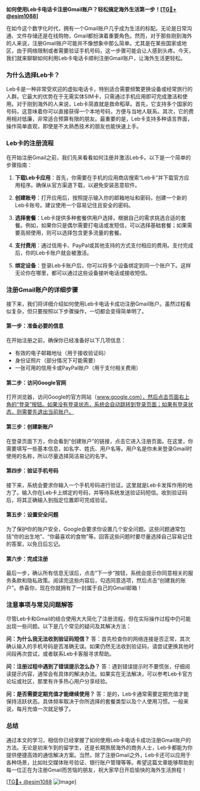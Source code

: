 **如何使用Leb卡电话卡注册Gmail账户？轻松搞定海外生活第一步！[[TG💪+ @esim1088](https://t.me/s/esim1088)]**

在如今这个数字化时代，拥有一个Gmail账户几乎成为生活的标配。无论是日常沟通、文件存储还是在线购物，Gmail都扮演着重要角色。然而，对于那些刚到海外的人来说，注册Gmail账户可能并不像想象中那么简单。尤其是在某些国家或地区，由于网络限制或者需要验证手机号码，这一步骤可能会让人感到头疼。今天，我们就来聊聊如何利用Leb卡电话卡顺利注册Gmail账户，让海外生活更轻松。

### 为什么选择Leb卡？

Leb卡是一种非常受欢迎的虚拟电话卡，特别适合需要频繁更换设备或经常旅行的人群。它最大的优势在于无需实体SIM卡，只需通过手机应用即可完成激活和使用。对于刚到海外的人来说，Leb卡简直就是救命稻草。首先，它支持多个国家的号码，这意味着你可以直接获得一个本地号码，方便与当地人联系。其次，它的费用相对低廉，非常适合预算有限的朋友。最重要的是，Leb卡支持多种语言界面，操作简单直观，即使是不太熟悉技术的朋友也能快速上手。

### Leb卡的注册流程

在开始注册Gmail之前，我们先来看看如何注册并激活Leb卡。以下是一个简单的步骤指南：

1. **下载Leb卡应用**：首先，你需要在手机的应用商店搜索“Leb卡”并下载官方应用程序。确保从官方渠道下载，以避免安装恶意软件。
   
2. **创建账号**：打开应用后，按照提示输入你的邮箱地址和密码，创建一个新的Leb卡账号。建议使用一个容易记住且安全的密码。

3. **选择套餐**：Leb卡提供多种套餐供用户选择，根据自己的需求挑选合适的套餐。例如，如果你只是偶尔需要打电话或发短信，可以选择基础套餐；如果需要高频使用，则可以选择包含更多流量的套餐。

4. **支付费用**：通过信用卡、PayPal或其他支持的方式支付相应的费用。支付完成后，你的Leb卡账户就会被激活。

5. **绑定设备**：登录Leb卡账户后，你可以将多个设备绑定到同一个账户下。这样无论你在哪里，都可以通过这些设备接听电话或接收短信。

### 注册Gmail账户的详细步骤

接下来，我们将详细介绍如何使用Leb卡电话卡成功注册Gmail账户。虽然过程看似复杂，但只要按照以下步骤操作，一切都会变得简单明了。

#### 第一步：准备必要的信息

在开始注册之前，确保你已经准备好以下几项信息：
- 有效的电子邮箱地址（用于接收验证码）
- 身份证照片（部分情况下可能需要）
- 一张可用的信用卡或PayPal账户（用于支付相关费用）

#### 第二步：访问Google官网

打开浏览器，访问Google的官方网站（www.google.com），然后点击页面右上角的“登录”按钮。如果没有登录状态，系统会自动跳转到登录页面；如果有登录状态，则需要先退出当前账户。

#### 第三步：创建新账户

在登录页面下方，你会看到“创建账户”的链接，点击它进入注册页面。在这里，你需要填写一些基本信息，如名字、姓氏、用户名等。用户名是你未来登录Gmail时使用的名称，所以尽量选择简洁易记的名字。

#### 第四步：验证手机号码

接下来，系统会要求你输入一个手机号码进行验证。这里就是Leb卡发挥作用的地方了。输入你在Leb卡上绑定的号码，并等待系统发送验证码短信。收到验证码后，将其正确输入到指定位置即可完成验证。

#### 第五步：设置安全问题

为了保护你的账户安全，Google会要求你设置几个安全问题。这些问题通常包括“你的出生地”、“你最喜欢的食物”等。回答这些问题时要尽量选择自己容易记住的答案，以免日后忘记。

#### 第六步：完成注册

最后一步，确认所有信息无误后，点击“下一步”按钮，系统会提示你同意相关的服务条款和隐私政策。阅读完这些内容后，勾选同意选项，然后点击“创建我的账户”。恭喜你，现在你就拥有了一封属于自己的Gmail邮箱！

### 注意事项与常见问题解答

尽管Leb卡和Gmail的结合使用大大简化了注册流程，但在实际操作过程中仍可能出现一些问题。以下是几个常见的疑问及其解决方法：

**问：为什么我无法收到验证码短信？**
答：首先检查你的网络连接是否正常，其次确认输入的手机号码是否准确无误。如果仍然无法收到验证码，请尝试更换其他时间段再次尝试，或者联系Leb卡客服寻求帮助。

**问：注册过程中遇到了错误提示怎么办？**
答：遇到错误提示时不要慌张，仔细阅读提示内容，通常会有具体的解决办法。如果实在无法解决，可以参考Leb卡官方论坛或社区，那里有许多热心用户分享经验。

**问：是否需要定期充值才能继续使用？**
答：是的，Leb卡通常需要定期充值才能保持活跃状态。具体频率取决于你所选择的套餐类型以及个人使用习惯。一般来说，每月充值一次就足够了。

### 总结

通过本文的学习，相信你已经掌握了如何使用Leb卡电话卡成功注册Gmail账户的方法。无论是初来乍到的留学生，还是长期旅居海外的商务人士，Leb卡都能为你提供便捷高效的通信解决方案。当然，除了注册Gmail之外，Leb卡还可以应用于各种场景，比如社交媒体账号验证、银行账户管理等等。希望这篇文章能够帮助到每一位正在为注册Gmail而苦恼的朋友，祝大家早日开启愉快的海外生活旅程！

[[TG💪+ @esim1088](https://t.me/s/esim1088) ![Image](https://i.postimg.cc/4NQfJmqS/Snipaste-2025-05-13-00-14-12.png)]